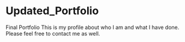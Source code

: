 # Updated_Portfolio
Final Portfolio
This is my profile about who I am and what I have done. Please feel free to contact me as well.
